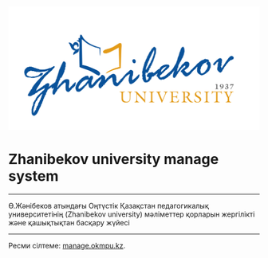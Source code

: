![Zhanibekov university](/public/logo.png "Zhanibekov university")
# Zhanibekov university manage system
***

Ө.Жәнібеков атындағы Оңтүстік Қазақстан педагогикалық университетінің 
(Zhanibekov university) мәліметтер қорларын жергілікті және қашықтықтан 
басқару жүйесі

***
Ресми сілтеме: [manage.okmpu.kz](https://okmpu.edu.kz/).
